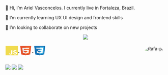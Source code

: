 👋 Hi, I’m Ariel Vasconcelos. I currently live in Fortaleza, Brazil.

🌱 I’m currently learning UX UI design and frontend skills

💞️ I’m looking to collaborate on new projects

<div align="center">
  <a href="https://github.com/arielvscncls">
  <img height="180em" src="https://github-readme-stats.vercel.app/api?username=arielvscncls&show_icons=true&theme=light&include_all_commits=true&count_private=true"/>
  <!--img height="180em" src="https://github-readme-stats.vercel.app/api/top-langs/?username=arielvscncls&layout=compact&langs_count=7&theme=light"/ -->
</div>
  

<div style="display: inline_block"><br>
  <img align="center" alt="Ariel-Js" height="30" width="40" src="https://raw.githubusercontent.com/devicons/devicon/master/icons/javascript/javascript-plain.svg">
  <img align="center" alt="Ariel-HTML" height="30" width="40" src="https://raw.githubusercontent.com/devicons/devicon/master/icons/html5/html5-original.svg">
  <img align="center" alt="Ariel-CSS" height="30" width="40" src="https://raw.githubusercontent.com/devicons/devicon/master/icons/css3/css3-original.svg">
  <img align="right" alt="Rafa-pic" height="150" style="border-radius:50px;" src="https://media.discordapp.net/attachments/639956127056134178/890373478988013628/Publicacoes_Instagram_1_1.png?width=676&height=676">
</div>
  
  
  ##
   
  
<div> 
  <!-- procurar behance-->
  <a href="https://instagram.com/artedaariel" target="_blank"><img src="https://img.shields.io/badge/-Instagram-%23E4405F?style=for-the-badge&logo=instagram&logoColor=white" target="_blank"></a>
  <a href = "mailto:arielvbarbosa@gmail.com"><img src="https://img.shields.io/badge/-Gmail-%23333?style=for-the-badge&logo=gmail&logoColor=white" target="_blank"></a>
  <a href="https://www.linkedin.com/in/arielvscncls" target="_blank"><img src="https://img.shields.io/badge/-LinkedIn-%230077B5?style=for-the-badge&logo=linkedin&logoColor=white" target="_blank"></a>  
</div>
